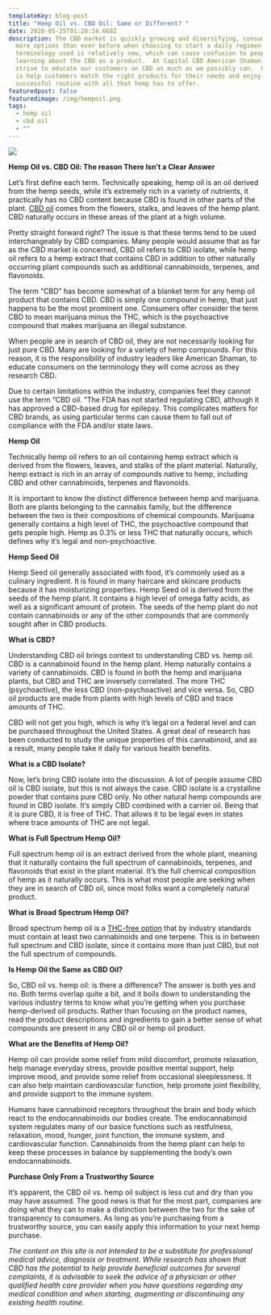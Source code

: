 ```yaml
---
templateKey: blog-post
title: "Hemp Oil vs. CBD Oil: Same or Different? "
date: 2020-05-25T01:20:14.668Z
description: The CBD market is quickly growing and diversifying, consumers have
  more options than ever before when choosing to start a daily regimen.   The
  terminology used is relatively new, which can cause confusion to people just
  learning about the CBD as a product.  At Capital CBD American Shaman, we
  strive to educate our customers on CBD as much as we possibly can.  Our goal
  is help customers match the right products for their needs and enjoy a
  successful routine with all that hemp has to offer.
featuredpost: false
featuredimage: /img/hempoil.png
tags:
  - hemp oil
  - cbd oil
  - ""
---
```



![](/img/hempoil.png)



**Hemp Oil vs. CBD Oil: The reason There Isn’t a Clear Answer**

Let’s first define each term.  Technically speaking, hemp oil is an oil derived from the hemp seeds, while it’s extremely rich in a variety of nutrients, it practically has no CBD content because CBD is found in other parts of the plant.  [CBD oil](https://cbdamericanshaman.com/cbd-oils) comes from the flowers, stalks, and leaves of the hemp plant.  CBD naturally occurs in these areas of the plant at a high volume.

Pretty straight forward right?  The issue is that these terms tend to be used interchangeably by CBD companies.  Many people would assume that as far as the CBD market is concerned, CBD oil refers to CBD isolate, while hemp oil refers to a hemp extract that contains CBD in addition to other naturally occurring plant compounds such as additional cannabinoids, terpenes, and flavonoids.

The term “CBD” has become somewhat of a blanket term for any hemp oil product that contains CBD.  CBD is simply one compound in hemp, that just happens to be the most prominent one.  Consumers ofter consider the term CBD to mean marijuana minus the THC, which is the psychoactive compound that makes marijuana an illegal substance.

When people are in search of CBD oil, they are not necessarily looking for just pure CBD.  Many are looking for a variety of hemp compounds.  For this reason, it is the responsibility of industry leaders like American Shaman, to educate consumers on the terminology they will come across as they  research CBD.

Due to certain limitations within the industry, companies feel they cannot use the term “CBD oil.  ”The FDA has not started regulating CBD, although it has approved a CBD-based drug for epilepsy.  This complicates matters for CBD brands, as using particular terms can cause them to fall out of compliance with the FDA and/or state laws.

**Hemp Oil**

Technically hemp oil refers to an oil containing hemp extract which is derived from the flowers, leaves, and stalks of the plant material.  Naturally, hemp extract is rich in an array of compounds native to hemp, including CBD and other cannabinoids, terpenes and flavonoids.

It is important to know the distinct difference between hemp and marijuana.  Both are plants belonging to the cannabis family, but the difference between the two is their compositions of chemical compounds.  Marijuana generally contains a high level of THC, the psychoactive compound that gets people high.  Hemp as 0.3% or less THC that naturally occurs, which defines why it’s legal and non-psychoactive.

**Hemp Seed Oil**

Hemp Seed oil generally associated with food, it’s commonly used as a culinary ingredient.  It is found in many haircare and skincare products because it has moisturizing properties.  Hemp Seed oil is derived from the seeds of the hemp plant.  It contains a high level of omega fatty acids, as well as a significant amount of protein.  The seeds of the hemp plant do not contain cannabinoids or any of the other compounds that are commonly sought after in CBD products.

**What is CBD?**

Understanding CBD oil brings context to understanding CBD vs. hemp oil.  CBD is a cannabinoid found in the hemp plant.  Hemp naturally contains a variety of cannabinoids.  CBD is found in both the hemp and marijuana plants, but CBD and THC are inversely correlated.  The more THC (psychoactive), the less CBD (non-psychoactive) and vice versa.  So, CBD oil products are made from plants with high levels of CBD and trace amounts of THC.

CBD will not get you high, which is why it’s legal on a federal level and can be purchased throughout the United States.  A great deal of research has been conducted to study the unique properties of this cannabinoid, and as a result, many people take it daily for various health benefits.

**What is a CBD Isolate?**

Now, let’s bring CBD isolate into the discussion.  A lot of people assume CBD oil is CBD isolate, but this is not always the case.  CBD isolate is a crystalline powder that contains pure CBD only.  No other natural hemp compounds are found in CBD isolate.  It’s simply CBD combined with a carrier oil.  Being that it is pure CBD, it is free of THC. That allows it to be legal even in states where trace amounts of THC are not legal.

**What is Full Spectrum Hemp Oil?**

Full spectrum hemp oil is an extract derived from the whole plant, meaning that it naturally contains the full spectrum of cannabinoids, terpenes, and flavonoids that exist in the plant material.  It’s the full chemical composition of hemp as it naturally occurs.  This is what most people are seeking when they are in search of CBD oil, since most folks want a completely natural product.

**What is Broad Spectrum Hemp Oil?**

Broad spectrum hemp oil is a [THC-free option](https://cbdamericanshaman.com/thc-free-cbd-oil) that by industry standards must contain at least two cannabinoids and one terpene.  This is in between full spectrum and CBD isolate, since it contains more than just CBD, but not the full spectrum of compounds.

**Is Hemp Oil the Same as CBD Oil?**

So, CBD oil vs. hemp oil: is there a difference? The answer is both yes and no.  Both terms overlap quite a bit, and it boils down to understanding the various industry terms to know what you’re getting when you purchase hemp-derived oil products.  Rather than focusing on the product names, read the product descriptions and ingredients to gain a better sense of what compounds are present in any CBD oil or hemp oil product.

**What are the Benefits of Hemp Oil?**

Hemp oil can provide some relief from mild discomfort, promote relaxation, help manage everyday stress, provide positive mental support, help improve mood, and provide some relief from occasional sleeplessness.  It can also help maintain cardiovascular function, help promote joint flexibility, and provide support to the immune system.

Humans have cannabinoid receptors throughout the brain and body which react to the endocannabinoids our bodies create.  The endocannabinoid system regulates many of our basice functions such as restfulness, relaxation, mood, hunger, joint function, the immune system, and cardiovascular function.  Cannabinoids from the hemp plant can help to keep these processes in balance by supplementing the body’s own endocannabinoids.

**Purchase Only From a Trustworthy Source**

It’s apparent, the CBD oil vs. hemp oil subject is less cut and dry than you may have assumed.  The good news is that for the most part, companies are doing what they can to make a distinction between the two for the sake of transparency to consumers.  As long as you’re purchasing from a trustworthy source, you can easily apply this information to your next hemp purchase.

*The content on this site is not intended to be a substitute for professional medical advice, diagnosis or treatment. While research has shown that CBD has the potential to help provide beneficial outcomes for several complaints, it is advisable to seek the advice of a physician or other qualified health care provider when you have questions regarding any medical condition and when starting, augmenting or discontinuing any existing health routine.*